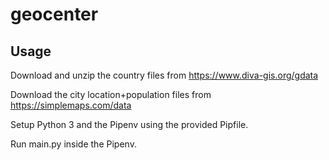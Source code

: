 # geocenter

## Usage
Download and unzip the country files from
https://www.diva-gis.org/gdata

Download the city location+population files from https://simplemaps.com/data

Setup Python 3 and the Pipenv using the provided Pipfile.

Run main.py inside the Pipenv.
